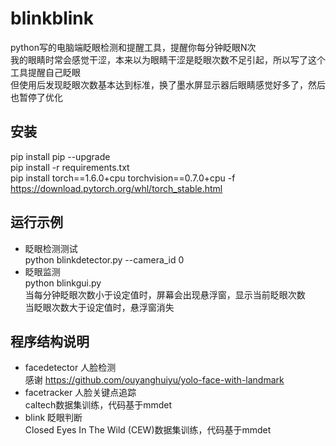 # blinkblink
python写的电脑端眨眼检测和提醒工具，提醒你每分钟眨眼N次  
我的眼睛时常会感觉干涩，本来以为眼睛干涩是眨眼次数不足引起，所以写了这个工具提醒自己眨眼  
但使用后发现眨眼次数基本达到标准，换了墨水屏显示器后眼睛感觉好多了，然后也暂停了优化

## 安装
pip install pip --upgrade  
pip install -r requirements.txt  
pip install torch==1.6.0+cpu torchvision==0.7.0+cpu -f https://download.pytorch.org/whl/torch_stable.html

## 运行示例
- 眨眼检测测试  
python blinkdetector.py --camera_id 0
- 眨眼监测  
python blinkgui.py  
当每分钟眨眼次数小于设定值时，屏幕会出现悬浮窗，显示当前眨眼次数  
当眨眼次数大于设定值时，悬浮窗消失

## 程序结构说明
- facedetector 人脸检测  
感谢 https://github.com/ouyanghuiyu/yolo-face-with-landmark
- facetracker 人脸关键点追踪  
caltech数据集训练，代码基于mmdet
- blink 眨眼判断  
Closed Eyes In The Wild (CEW)数据集训练，代码基于mmdet